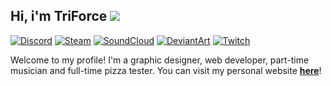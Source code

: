 ## Hi, i'm TriForce [![](https://user-images.githubusercontent.com/16083854/88866272-2ad58980-d1d8-11ea-826a-bbf64cddd3e9.gif)](https://github.com/TriForceX)

[![Discord](https://img.shields.io/badge/Discord-@TriForce.Dev-5865F2.svg?logo=discord&style=flat&logoColor=white)](https://discord.gznetwork.com)
[![Steam](https://img.shields.io/badge/Steam-TriForce__JK2-blue?style=flat&logo=steam&logoColor=white)](https://steamcommunity.com/id/TriForce_JK2)
[![SoundCloud](https://img.shields.io/badge/YouTube-TriForce.Pianist-red?style=flat&logo=youtube&logoColor=white)](https://youtube.com/@triforce.pianist)
[![DeviantArt](https://img.shields.io/badge/DeviantArt-TriForceDesigner-brightgreen?style=flat&logo=deviantart&logoColor=white)](https://deviantart.com/triforcedesigner)
[![Twitch](https://img.shields.io/badge/Twitch-TriForceStreamer-9147ff?style=flat&logo=twitch&logoColor=white)](https://www.twitch.tv/TriForceStreamer)

Welcome to my profile! I'm a graphic designer, web developer, part-time musician and full-time pizza tester. You can visit my personal website [**here**](https://triforce.dev)!
